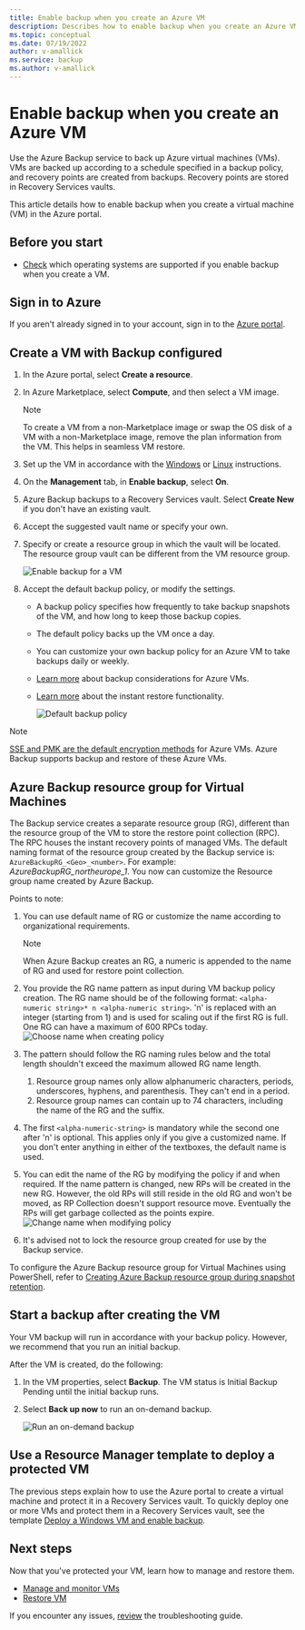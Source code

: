 ```yaml
---
title: Enable backup when you create an Azure VM
description: Describes how to enable backup when you create an Azure VM with Azure Backup.
ms.topic: conceptual
ms.date: 07/19/2022
author: v-amallick
ms.service: backup
ms.author: v-amallick
---
```


# Enable backup when you create an Azure VM

Use the Azure Backup service to back up Azure virtual machines (VMs). VMs are backed up according to a schedule specified in a backup policy, and recovery points are created from backups. Recovery points are stored in Recovery Services vaults.

This article details how to enable backup when you create a virtual machine (VM) in the Azure portal.  

## Before you start

- [Check](backup-support-matrix-iaas.md#supported-backup-actions) which operating systems are supported if you enable backup when you create a VM.

## Sign in to Azure

If you aren't already signed in to your account, sign in to the [Azure portal](https://portal.azure.com).

## Create a VM with Backup configured

1. In the Azure portal, select **Create a resource**.

2. In Azure Marketplace, select **Compute**, and then select a VM image.

   >[!Note]
   >To create a VM from a non-Marketplace image or swap the OS disk of a VM with a non-Marketplace image, remove the plan information from the VM. This helps in seamless VM restore.

3. Set up the VM in accordance with the [Windows](../virtual-machines/windows/quick-create-portal.md) or [Linux](../virtual-machines/linux/quick-create-portal.md) instructions.

4. On the **Management** tab, in **Enable backup**, select **On**.
5. Azure Backup backups to a Recovery Services vault. Select **Create New** if you don't have an existing vault.
6. Accept the suggested vault name or specify your own.
7. Specify or create a resource group in which the vault will be located. The resource group vault can be different from the VM resource group.

    ![Enable backup for a VM](./media/backup-during-vm-creation/enable-backup.png)

8. Accept the default backup policy, or modify the settings.
    - A backup policy specifies how frequently to take backup snapshots of the VM, and how long to keep those backup copies.
    - The default policy backs up the VM once a day.
    - You can customize your own backup policy for an Azure VM to take backups daily or weekly.
    - [Learn more](backup-azure-vms-introduction.md#backup-and-restore-considerations) about backup considerations for Azure VMs.
    - [Learn more](backup-instant-restore-capability.md) about the instant restore functionality.

      ![Default backup policy](./media/backup-during-vm-creation/daily-policy.png)

>[!NOTE]
> [SSE and PMK are the default encryption methods](backup-encryption.md) for Azure VMs. Azure Backup supports backup and restore of these Azure VMs.

## Azure Backup resource group for Virtual Machines

The Backup service creates a separate resource group (RG), different than the resource group of the VM to store the restore point collection (RPC). The RPC houses the instant recovery points of managed VMs. The default naming format of the resource group created by the Backup service is: `AzureBackupRG_<Geo>_<number>`. For example: *AzureBackupRG_northeurope_1*. You now can customize the Resource group name created by Azure Backup.

Points to note:

1. You can use default name of RG or customize the name according to organizational requirements.

   >[!Note]
   >When Azure Backup creates an RG, a numeric is appended to the name of RG and used for restore point collection.

1. You provide the RG name pattern as input during VM backup policy creation. The RG name should be of the following format:
              `<alpha-numeric string>* n <alpha-numeric string>`. 'n' is replaced with an integer (starting from 1) and is used for scaling out if the first RG is full. One RG can have a maximum of 600 RPCs today.
              ![Choose name when creating policy](./media/backup-during-vm-creation/create-policy.png)
1. The pattern should follow the RG naming rules below and the total length shouldn't exceed the maximum allowed RG name length.
    1. Resource group names only allow alphanumeric characters, periods, underscores, hyphens, and parenthesis. They can't end in a period.
    2. Resource group names can contain up to 74 characters, including the name of the RG and the suffix.
1. The first `<alpha-numeric-string>` is mandatory while the second one after 'n' is optional. This applies only if you give a customized name. If you don't enter anything in either of the textboxes, the default name is used.
1. You can edit the name of the RG by modifying the policy if and when required. If the name pattern is changed, new RPs will be created in the new RG. However, the old RPs will still reside in the old RG and won't be moved, as RP Collection doesn't support resource move. Eventually the RPs will get garbage collected as the points expire.
![Change name when modifying policy](./media/backup-during-vm-creation/modify-policy.png)
1. It's advised not to lock the resource group created for use by the Backup service.

To configure the Azure Backup resource group for Virtual Machines using PowerShell, refer to [Creating Azure Backup resource group during snapshot retention](backup-azure-vms-automation.md#creating-azure-backup-resource-group-during-snapshot-retention).

## Start a backup after creating the VM

Your VM backup will run in accordance with your backup policy. However, we recommend that you run an initial backup.

After the VM is created, do the following:

1. In the VM properties, select **Backup**. The VM status is Initial Backup Pending until the initial backup runs.
2. Select **Back up now** to run an on-demand backup.

    ![Run an on-demand backup](./media/backup-during-vm-creation/run-backup.png)

## Use a Resource Manager template to deploy a protected VM

The previous steps explain how to use the Azure portal to create a virtual machine and protect it in a Recovery Services vault. To quickly deploy one or more VMs and protect them in a Recovery Services vault, see the template [Deploy a Windows VM and enable backup](https://azure.microsoft.com/resources/templates/recovery-services-create-vm-and-configure-backup/).

## Next steps

Now that you've protected your VM, learn how to manage and restore them.

- [Manage and monitor VMs](backup-azure-manage-vms.md)
- [Restore VM](backup-azure-arm-restore-vms.md)

If you encounter any issues, [review](backup-azure-vms-troubleshoot.md) the troubleshooting guide.
